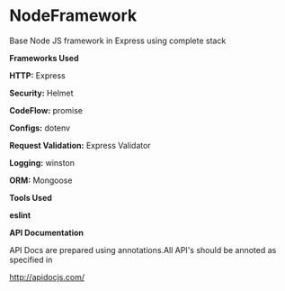 # NodeFramework
Base Node JS framework in Express using complete stack

**Frameworks Used**


  **HTTP:** Express

  **Security:** Helmet

  **CodeFlow:** promise

  **Configs:** dotenv

  **Request Validation:** Express Validator

  **Logging:** winston

  **ORM:** Mongoose



**Tools Used**

  **eslint**



**API Documentation**

API Docs are prepared using annotations.All API's should be annoted as specified in

http://apidocjs.com/
